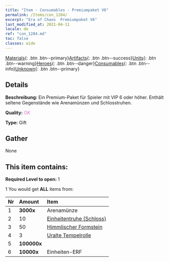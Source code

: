 ```yaml
---
title: "Item - Consumables - Premiumpaket V6"
permalink: /Items/con_1284/
excerpt: "Era of Chaos  Premiumpaket V6"
last_modified_at: 2021-04-11
locale: de
ref: "con_1284.md"
toc: false
classes: wide
---
```

 [Materials](/de/Items/){: .btn .btn--primary}[Artifacts](/de/Items/Artifacts/){: .btn .btn--success}[Units](/de/Items/Units/){: .btn .btn--warning}[Heroes](/de/Items/Heroes/){: .btn .btn--danger}[Consumables](/de/Items/Consumables/){: .btn .btn--info}[Unknown](/de/Items/Unknown/){: .btn .btn--primary}

## Details
 **Beschreibung:** Ein Premium-Paket für Spieler mit VIP 6 oder höher. Enthält seltene Gegenstände wie Arenamünzen und Schlosstruhen.

 **Quality:** <span style="color: #DA70D6">OK</span>

 **Type:** Gift

## Gather

  None

## This item contains:

 **Required Level to open:** 1

 1 You would get **ALL** items  from:

  | Nr | Amount |     Item    |
  |:---|:-------|:------------|
  | 1 |  **3000x** | Arenamünze |  | 
  | 2 | 10 | [Einheitentruhe (Schloss)](/de/Items/con_1269/) | 
  | 3 | 50 | [Himmlischer Formstein](/de/Items/art_188/) | 
  | 4 | 3 | [Uralte Tempelrolle](/de/Items/con_697/) | 
  | 5 |  **100000x** | <i class="fas fa-coins"/> |  | 
  | 6 |  **10000x** | Einheiten-ERF |  | 
